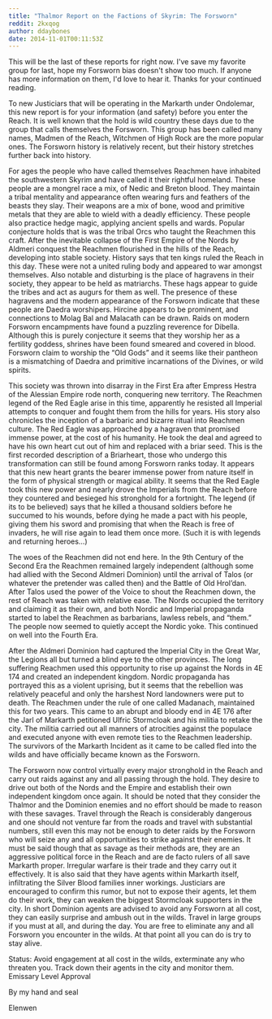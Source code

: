 ```yaml
---
title: "Thalmor Report on the Factions of Skyrim: The Forsworn"
reddit: 2kxqog
author: ddaybones
date: 2014-11-01T00:11:53Z
---
```


This will be the last of these reports for right now. I've save my favorite group for last, hope my Forsworn bias doesn't show too much. If anyone has more information on them, I'd love to hear it. Thanks for your continued reading. 

To new Justiciars that will be operating in the Markarth under Ondolemar, this new report is for your information (and safety) before you enter the Reach. It is well known that the hold is wild country these days due to the group that calls themselves the Forsworn. This group has been called many names, Madmen of the Reach, Witchmen of High Rock are the more popular ones. The Forsworn history is relatively recent, but their history stretches further back into history.
 
For ages the people who have called themselves Reachmen have inhabited the southwestern Skyrim and have called it their rightful homeland. These people are a mongrel race a mix, of Nedic and Breton blood. They maintain a tribal mentality and appearance often wearing furs and feathers of the beasts they slay. Their weapons are a mix of bone, wood and primitive metals that they are able to wield with a deadly efficiency. These people also practice hedge magic, applying ancient spells and wards. Popular conjecture holds that is was the tribal Orcs who taught the Reachmen this craft. After the inevitable collapse of the First Empire of the Nords by Aldmeri conquest the Reachmen flourished in the hills of the Reach, developing into stable society. History says that ten kings ruled the Reach in this day. These were not a united ruling body and appeared to war amongst themselves. Also notable and disturbing is the place of hagravens in their society, they appear to be held as matriarchs. These hags appear to guide the tribes and act as augurs for them as well. The presence of these hagravens and the modern appearance of the Forsworn indicate that these people are Daedra worshipers. Hircine appears to be prominent, and connections to Molag Bal and Malacath can be drawn. Raids on modern Forsworn encampments have found a puzzling reverence for Dibella. Although this is purely conjecture it seems that they worship her as a fertility goddess, shrines have been found smeared and covered in blood. Forsworn claim to worship the “Old Gods” and it seems like their pantheon is a mismatching of Daedra and primitive incarnations of the Divines, or wild spirits. 

This society was thrown into disarray in the First Era after Empress Hestra of the Alessian Empire rode north, conquering new territory. The Reachmen legend of the Red Eagle arise in this time, apparently he resisted all Imperial attempts to conquer and fought them from the hills for years. His story also chronicles the inception of a barbaric and bizarre ritual into Reachmen culture. The Red Eagle was approached by a hagraven that promised immense power, at the cost of his humanity. He took the deal and agreed to have his own heart cut out of him and replaced with a briar seed. This is the first recorded description of a Briarheart, those who undergo this transformation can still be found among Forsworn ranks today. It appears that this new heart grants the bearer immense power from nature itself in the form of physical strength or magical ability. It seems that the Red Eagle took this new power and nearly drove the Imperials from the Reach before they countered and besieged his stronghold for a fortnight. The legend (if its to be believed) says that he killed a thousand soldiers before he succumed to his wounds, before dying he made a pact with his people, giving them his sword and promising that when the Reach is free of invaders, he will rise again to lead them once more. (Such it is with legends and returning heroes…)

The woes of the Reachmen did not end here. In the 9th Century of the Second Era the Reachmen remained largely independent (although some had allied with the Second Aldmeri Dominion) until the arrival of Talos (or whatever the pretender was called then) and the Battle of Old Hrol’dan. After Talos used the power of the Voice to shout the Reachmen down, the rest of Reach was taken with relative ease. The Nords occupied the territory and claiming it as their own, and both Nordic and Imperial propaganda started to label the Reachmen as barbarians, lawless rebels, and “them.” The people now seemed to quietly accept the Nordic yoke. This continued on well into the Fourth Era.

After the Aldmeri Dominion had captured the Imperial City in the Great War, the Legions all but turned a blind eye to the other provinces. The long suffering Reachmen used this opportunity to rise up against the Nords in 4E 174 and created an independent kingdom. Nordic propaganda has portrayed this as a violent uprising, but it seems that the rebellion was relatively peaceful and only the harshest Nord landowners were put to death. The Reachmen under the rule of one called Madanach, maintained this for two years. This came to an abrupt and bloody end in 4E 176 after the Jarl of Markarth petitioned Ulfric Stormcloak and his militia to retake the city. The militia carried out all manners of atrocities against the populace and executed anyone with even remote ties to the Reachmen leadership. The survivors of the Markarth Incident as it came to be called fled into the wilds and have officially became known as the Forsworn. 

The Forsworn now control virtually every major stronghold in the Reach and carry out raids against any and all passing through the hold. They desire to drive out both of the Nords and the Empire and establish their own independent kingdom once again. It should be noted that they consider the Thalmor and the Dominion enemies and no effort should be made to reason with these savages. Travel through the Reach is considerably dangerous and one should not venture far from the roads and travel with substantial numbers, still even this may not be enough to deter raids by the Forsworn who will seize any and all opportunities to strike against their enemies. It must be said though that as savage as their methods are, they are an aggressive political force in the Reach and are de facto rulers of all save Markarth proper. Irregular warfare is their trade and they carry out it effectively. It is also said that they have agents within Markarth itself, infiltrating the Silver Blood families inner workings. Justiciars are encouraged to confirm this rumor, but not to expose their agents, let them do their work, they can weaken the biggest Stormcloak supporters in the city. In short Dominion agents are advised to avoid any Forsworn at all cost, they can easily surprise and ambush out in the wilds. Travel in large groups if you must at all, and during the day. You are free to eliminate any and all Forsworn you encounter in the wilds. At that point all you can do is try to stay alive. 

Status: Avoid engagement at all cost in the wilds, exterminate any who threaten you. Track down their agents in the city and monitor them. Emissary Level Approval

By my hand and seal

Elenwen
